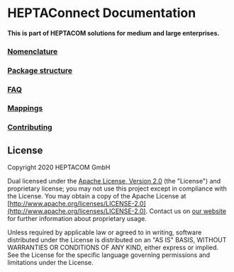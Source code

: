 # HEPTAConnect Documentation
#### This is part of HEPTACOM solutions for medium and large enterprises.

### [Nomenclature](./Nomenclature.md)
### [Package structure](./PackageStructure.md)
### [FAQ](./FAQ.md)
### [Mappings](./Mapping.md)
### [Contributing](./Contributing.md)


## License

Copyright 2020 HEPTACOM GmbH

Dual licensed under the [Apache License, Version 2.0](./LICENSE.md) (the "License") and proprietary license; you may not use this project except in compliance with the License.
You may obtain a copy of the Apache License at [http://www.apache.org/licenses/LICENSE-2.0](http://www.apache.org/licenses/LICENSE-2.0).
Contact us on [our website](https://www.heptacom.de) for further information about proprietary usage.

Unless required by applicable law or agreed to in writing, software distributed under the License is distributed on an "AS IS" BASIS, WITHOUT WARRANTIES OR CONDITIONS OF ANY KIND, either express or implied.
See the License for the specific language governing permissions and limitations under the License.
